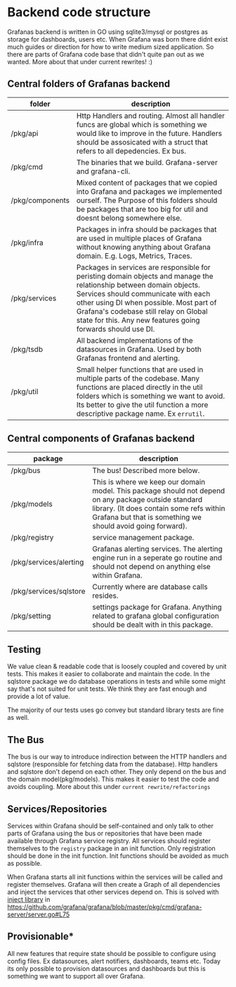 # Backend code structure

Grafanas backend is written in GO using sqlite3/mysql or postgres as storage for dashboards, users etc. When Grafana was born there didnt exist much guides or direction for how to write medium sized application. So there are parts of Grafana code base that didn't quite pan out as we wanted. More about that under current rewrites! :)

## Central folders of Grafanas backend

| folder | description |
| ------- | ----------- |
| /pkg/api | Http Handlers and routing. Almost all handler funcs are global which is something we would like to improve in the future. Handlers should be assosicated with a struct that refers to all depedencies. Ex bus. |
| /pkg/cmd | The binaries that we build. Grafana-server and grafana-cli. |
| /pkg/components | Mixed content of packages that we copied into Grafana and packages we implemented ourself. The Purpose of this folders should be packages that are too big for util and doesnt belong somewhere else. |
| /pkg/infra | Packages in infra should be packages that are used in multiple places of Grafana without knowing anything about Grafana domain. E.g. Logs, Metrics, Traces. |
| /pkg/services | Packages in services are responsible for peristing domain objects and manage the relationship between domain objects. Services should communicate with each other using DI when possible. Most part of Grafana's codebase still relay on Global state for this. Any new features going forwards should use DI. |
| /pkg/tsdb | All backend implementations of the datasources in Grafana. Used by both Grafanas frontend and alerting. |
| /pkg/util | Small helper functions that are used in multiple parts of the codebase. Many functions are placed directly in the util folders which is something we want to avoid. Its better to give the util function a more descriptive package name. Ex `errutil`. |

## Central components of Grafanas backend

| package | description |
| ------- | ----------- |
| /pkg/bus | The bus! Described more below. |
| /pkg/models | This is where we keep our domain model. This package should not depend on any package outside standard library. (It does contain some refs within Grafana but that is something we should avoid going forward). |
| /pkg/registry | service management package. |
| /pkg/services/alerting | Grafanas alerting services. The alerting engine run in a seperate go routine and should not depend on anything else within Grafana. |
| /pkg/services/sqlstore | Currently where are database calls resides. |
| /pkg/setting | settings package for Grafana. Anything related to grafana global configuration should be dealt with in this package. |

## Testing
We value clean & readable code that is loosely coupled and covered by unit tests. This makes it easier to collaborate and maintain the code. In the sqlstore package we do database operations in tests and while some might say that's not suited for unit tests. We think they are fast enough and provide a lot of value.

The majority of our tests uses go convey but standard library tests are fine as well.

## The Bus
The bus is our way to introduce indirection between the HTTP handlers and sqlstore (responsible for fetching data from the database). Http handlers and sqlstore don't depend on each other. They only depend on the bus and the domain model(pkg/models). This makes it easier to test the code and avoids coupling. More about this under `current rewrite/refactorings`

## Services/Repositories
Services within Grafana should be self-contained and only talk to other parts of Grafana using the bus or repositories that have been made available through Grafana service registry. All services should register themselves to the `registry` package in an init function. Only registration should be done in the init function. Init functions should be avoided as much as possible.

When Grafana starts all init functions within the services will be called and register themselves.
Grafana will then create a Graph of all dependencies and inject the services that other services depend on. This is solved with [inject library](https://github.com/facebookgo/inject) in https://github.com/grafana/grafana/blob/master/pkg/cmd/grafana-server/server.go#L75

## Provisionable*
All new features that require state should be possible to configure using config files. Ex datasources, alert notifiers, dashboards, teams etc. Today its only possible to provision datasources and dashboards but this is something we want to support all over Grafana.
